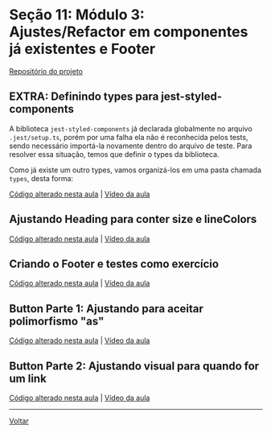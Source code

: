 # Seção 11: Módulo 3: Ajustes/Refactor em componentes já existentes e Footer

[Repositório do projeto](https://github.com/caderno-dev/curso_udemy_react-avancado_client)

## EXTRA: Definindo types para jest-styled-components

A biblioteca `jest-styled-components` já declarada globalmente no arquivo `.jest/setup.ts`, porém por uma falha ela não é reconhecida pelos tests, sendo necessário importá-la novamente dentro do arquivo de teste. Para resolver essa situação, temos que definir o types da biblioteca.

Como já existe um outro types, vamos organizá-los em uma pasta chamada `types`, desta forma:

[Código alterado nesta aula](https://github.com/caderno-dev/curso_udemy_react-avancado_client/commit/9e1f9c7a33ae94a004fae4bfe569f88e15619f6f) | [Vídeo da aula](https://www.udemy.com/course/react-avancado/learn/lecture/22008428#overview)

## Ajustando Heading para conter size e lineColors

[Código alterado nesta aula](https://github.com/caderno-dev/curso_udemy_react-avancado_client/commit/d23457879f4a4d0ca48034c4476caaed48c85410) | [Vídeo da aula](https://www.udemy.com/course/react-avancado/learn/lecture/22008442#overview)

## Criando o Footer e testes como exercício

[Código alterado nesta aula](https://github.com/caderno-dev/curso_udemy_react-avancado_client/commit/dcab9c02d2f5ed28eb8e73406633d2f7fb86c95f) | [Vídeo da aula](https://www.udemy.com/course/react-avancado/learn/lecture/22008450#overview)

## Button Parte 1: Ajustando para aceitar polimorfismo "as"

[Código alterado nesta aula](https://github.com/caderno-dev/curso_udemy_react-avancado_client/commit/faeb44e0a585664e882f5e9fdb9dd63afcd026c5) | [Vídeo da aula](https://www.udemy.com/course/react-avancado/learn/lecture/22153836#overview)

## Button Parte 2: Ajustando visual para quando for um link

[Código alterado nesta aula](https://github.com/caderno-dev/curso_udemy_react-avancado_client/commit/900dce8a61efecc9e85fcddd6822fe12ab501196) | [Vídeo da aula](https://www.udemy.com/course/react-avancado/learn/lecture/22153848#overview)

---

[Voltar](./README.md)